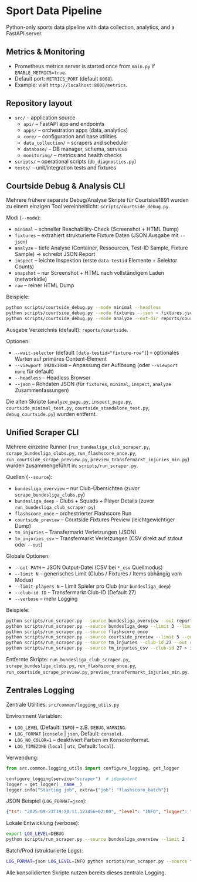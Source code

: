 # Sport Data Pipeline

Python-only sports data pipeline with data collection, analytics, and a FastAPI server.

## Metrics & Monitoring

- Prometheus metrics server is started once from `main.py` if `ENABLE_METRICS=true`.
- Default port: `METRICS_PORT` (default `8008`).
- Example: visit `http://localhost:8008/metrics`.

## Repository layout

- `src/` – application source
  - `api/` – FastAPI app and endpoints
  - `apps/` – orchestration apps (data, analytics)
  - `core/` – configuration and base utilities
  - `data_collection/` – scrapers and scheduler
  - `database/` – DB manager, schema, services
  - `monitoring/` – metrics and health checks
- `scripts/` – operational scripts (`db_diagnostics.py`)
- `tests/` – unit/integration tests and fixtures

## Courtside Debug & Analysis CLI

Mehrere frühere separate Debug/Analyse Skripte für Courtside1891 wurden zu einem einzigen Tool vereinheitlicht: `scripts/courtside_debug.py`.

Modi (`--mode`):

- `minimal`  – schneller Reachability-Check (Screenshot + HTML Dump)
- `fixtures` – extrahiert strukturierte Fixture Daten (JSON Ausgabe mit `--json`)
- `analyze`  – tiefe Analyse (Container, Ressourcen, Test-ID Sample, Fixture Sample) → schreibt JSON Report
- `inspect`  – leichte Inspektion (erste `data-testid` Elemente + Selektor Counts)
- `snapshot` – nur Screenshot + HTML nach vollständigem Laden (networkidle)
- `raw`      – reiner HTML Dump

Beispiele:

```bash
python scripts/courtside_debug.py --mode minimal --headless
python scripts/courtside_debug.py --mode fixtures --json > fixtures.json
python scripts/courtside_debug.py --mode analyze --out-dir reports/courtside
```

Ausgabe Verzeichnis (default): `reports/courtside`.

Optionen:

- `--wait-selector` (default `[data-testid="fixture-row"]`) – optionales Warten auf primäres Content-Element
- `--viewport 1920x1080` – Anpassung der Auflösung (oder `--viewport none` für default)
- `--headless` – Headless Browser
- `--json` – Rohdaten JSON (für `fixtures`, `minimal`, `inspect`, `analyze` Zusammenfassungen)

Die alten Skripte (`analyze_page.py`, `inspect_page.py`, `courtside_minimal_test.py`, `courtside_standalone_test.py`, `debug_courtside.py`) wurden entfernt.

## Unified Scraper CLI

Mehrere einzelne Runner (`run_bundesliga_club_scraper.py`, `scrape_bundesliga_clubs.py`, `run_flashscore_once.py`, `run_courtside_scrape_preview.py`, `preview_transfermarkt_injuries_min.py`) wurden zusammengeführt in: `scripts/run_scraper.py`.

Quellen (`--source`):

- `bundesliga_overview`  – nur Club-Übersichten (zuvor `scrape_bundesliga_clubs.py`)
- `bundesliga_deep`      – Clubs + Squads + Player Details (zuvor `run_bundesliga_club_scraper.py`)
- `flashscore_once`      – orchestrierter Flashscore Run
- `courtside_preview`    – Courtside Fixtures Preview (leichtgewichtiger Dump)
- `tm_injuries`          – Transfermarkt Verletzungen (JSON)
- `tm_injuries_csv`      – Transfermarkt Verletzungen (CSV direkt auf stdout oder `--out`)

Globale Optionen:

- `--out PATH`          – JSON Output-Datei (CSV bei `*_csv` Quellmodus)
- `--limit N`           – generisches Limit (Clubs / Fixtures / Items abhängig vom Modus)
- `--limit-players N`   – Limit Spieler pro Club (nur `bundesliga_deep`)
- `--club-id ID`        – Transfermarkt Club-ID (Default 27)
- `--verbose`           – mehr Logging

Beispiele:

```bash
python scripts/run_scraper.py --source bundesliga_overview --out reports/bundesliga_clubs.json
python scripts/run_scraper.py --source bundesliga_deep --limit 3 --limit-players 5 --out reports/bundesliga_deep.json
python scripts/run_scraper.py --source flashscore_once
python scripts/run_scraper.py --source courtside_preview --limit 5 --out reports/courtside/preview.json
python scripts/run_scraper.py --source tm_injuries --club-id 27 --out reports/tm_injuries.json
python scripts/run_scraper.py --source tm_injuries_csv --club-id 27 > injuries.csv
```

Entfernte Skripte: `run_bundesliga_club_scraper.py`, `scrape_bundesliga_clubs.py`, `run_flashscore_once.py`, `run_courtside_scrape_preview.py`, `preview_transfermarkt_injuries_min.py`.

## Zentrales Logging

Zentrale Utilities: `src/common/logging_utils.py`

Environment Variablen:

- `LOG_LEVEL` (Default: `INFO`) – z.B. `DEBUG`, `WARNING`.
- `LOG_FORMAT` (`console` | `json`, Default: `console`).
- `LOG_NO_COLOR=1` – deaktiviert Farben im Konsolenformat.
- `LOG_TIMEZONE` (`local` | `utc`, Default: `local`).

Verwendung:

```python
from src.common.logging_utils import configure_logging, get_logger

configure_logging(service="scraper")  # idempotent
logger = get_logger(__name__)
logger.info("Starting job", extra={"job": "flashscore_batch"})
```

JSON Beispiel (`LOG_FORMAT=json`):

```json
{"ts": "2025-09-23T19:20:11.123456+02:00", "level": "INFO", "logger": "scripts.run_scraper", "message": "Starting scraper", "service": "scraper"}
```

Lokale Entwicklung (verbose):

```bash
export LOG_LEVEL=DEBUG
python scripts/run_scraper.py --source bundesliga_overview --limit 2
```

Batch/Prod (strukturierte Logs):

```bash
LOG_FORMAT=json LOG_LEVEL=INFO python scripts/run_scraper.py --source flashscore_once > logs/flashscore.jsonl
```

Alle konsolidierten Skripte nutzen bereits dieses zentrale Logging.
